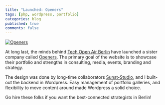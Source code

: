 ```yaml
---
title: "Launched: Openers"
tags: [php, wordpress, portfolio]
categories: blog
published: true
comments: false
---
```


<a href="http://www.opnrs.com">![Openers](/images/posts/openers.jpg)</a>

At long last, the minds behind [Tech Open Air Berlin](http://toaberlin.com) have launched a sister company called [Openers](http://www.opnrs.com). The primary goal of the website is to showcase their portfolio and strengths in consulting, media, events, branding and strategy.

The design was done by long-time collaborators [Sunst-Studio](http://sunst-studio.com/), and I built-out the backend in Wordpress. Easy management of portfolio galleries, and flexibility to move content around made Wordpress a solid choice.

Go hire these folks if you want the best-connected strategists in Berlin!
